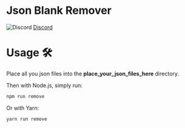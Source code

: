 # Json Blank Remover

![Discord](https://cdn.discordapp.com/attachments/954886462057369604/962679824588107836/discord.png) [Discord](https://discord.gg/gNNKkYcxEK)

# Usage 🛠️

Place all you json files into the **place_your_json_files_here** directory.

Then with Node.js, simply run:
```sh
npm run remove
```

Or with Yarn:
```sh
yarn run remove
```
